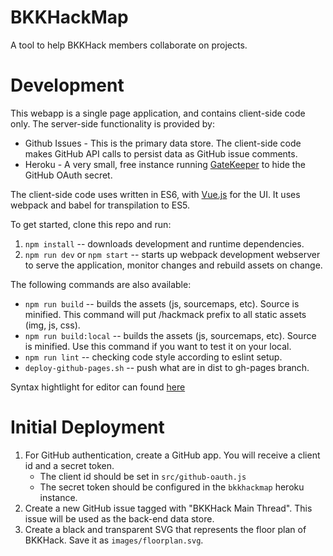 # BKKHackMap

A tool to help BKKHack members collaborate on projects.

# Development

This webapp is a single page application, and contains client-side code only. The server-side functionality is provided by:

- Github Issues - This is the primary data store. The client-side code makes GitHub API calls to persist data as GitHub issue comments.
- Heroku - A very small, free instance running [GateKeeper](https://github.com/prose/gatekeeper) to hide the GitHub OAuth secret.

The client-side code uses written in ES6, with [Vue.js](https://vuejs.org/) for the UI. It uses webpack and babel for transpilation to ES5.

To get started, clone this repo and run:

1. `npm install` -- downloads development and runtime dependencies.
2. `npm run dev` or `npm start` -- starts up webpack development webserver to serve the application, monitor changes and rebuild assets on change.

The following commands are also available:

- `npm run build` -- builds the assets (js, sourcemaps, etc). Source is minified. This command will put /hackmack prefix to all static assets (img, js, css).
- `npm run build:local` -- builds the assets (js, sourcemaps, etc). Source is minified. Use this command if you want to test it on your local.
- `npm run lint` -- checking code style according to eslint setup.
- `deploy-github-pages.sh` -- push what are in dist to gh-pages branch.

Syntax hightlight for editor can found [here](https://github.com/vuejs/awesome-vue#source-code-editing)


# Initial Deployment

1. For GitHub authentication, create a GitHub app. You will receive a client id and a secret token.
    - The client id should be set in `src/github-oauth.js`
    - The secret token should be configured in the `bkkhackmap` heroku instance.
2. Create a new GitHub issue tagged with "BKKHack Main Thread". This issue will be used as the back-end data store.
3. Create a black and transparent SVG that represents the floor plan of BKKHack. Save it as `images/floorplan.svg`.
